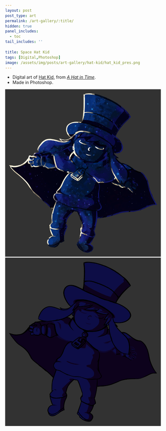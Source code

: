 ```yaml
---
layout: post
post_type: art
permalink: /art-gallery/:title/
hidden: true
panel_includes:
  - toc
tail_includes: ''

title: Space Hat Kid
tags: [Digital,Photoshop]
image: /assets/img/posts/art-gallery/hat-kid/hat_kid_pres.png
---
```


* Digital art of [Hat Kid](https://ahatintime.fandom.com/wiki/Hat_Kid), from [*A Hat in Time*](https://www.gearsforbreakfast.com/games/a-hat-in-time/).<br>
* Made in Photoshop.

![](/assets/img/posts/art-gallery/hat-kid/hat_kid_1.png)
![](/assets/img/posts/art-gallery/hat-kid/hat_kid_2.png)
